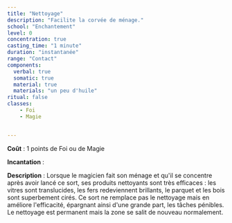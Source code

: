 ```yaml
---
title: "Nettoyage"
description: "Facilite la corvée de ménage."
school: "Enchantement"
level: 0
concentration: true
casting_time: "1 minute"
duration: "instantanée"
range: "Contact"
components:
  verbal: true
  somatic: true
  material: true
  materials: "un peu d'huile"
ritual: false
classes:
    - Foi
    - Magie


---
```

**Coût** : 1 points de Foi ou de Magie   

**Incantation** :    

**Description** : Lorsque le magicien fait son ménage et qu'il se concentre après avoir lancé ce sort, ses produits nettoyants sont très efficaces : les vitres sont translucides, les fers redeviennent brillants, le parquet et les bois sont superbement cirés. Ce sort ne remplace pas le nettoyage mais en améliore l'efficacité, épargnant ainsi d'une grande part, les tâches pénibles. Le nettoyage est permanent mais la zone se salit de nouveau normalement.
